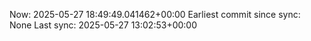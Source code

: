 Now: 2025-05-27 18:49:49.041462+00:00 Earliest commit since sync: None Last sync: 2025-05-27 13:02:53+00:00

